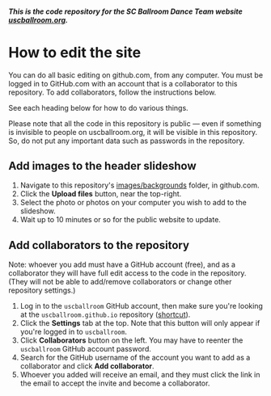 ##### This is the code repository for the SC Ballroom Dance Team website [uscballroom.org](www.uscballroom.org).

# How to edit the site
You can do all basic editing on github.com, from any computer.  You must be logged in to GitHub.com with an account that is a collaborator to this repository.  To add collaborators, follow the instructions below.

See each heading below for how to do various things.

Please note that all the code in this repository is public &mdash; even if something is invisible to people on uscballroom.org, it will be visible in this repository.  So, do not put any important data such as passwords in the repository.

## Add images to the header slideshow
1. Navigate to this repository's [images/backgrounds](images/backgrounds) folder, in github.com.
1. Click the **Upload files** button, near the top-right.
1. Select the photo or photos on your computer you wish to add to the slideshow.
1. Wait up to 10 minutes or so for the public website to update.


## Add collaborators to the repository
Note: whoever you add must have a GitHub account (free), and as a collaborator they will have full edit access to the code in the repository.  (They will not be able to add/remove collaborators or change other repository settings.)
1. Log in to the `uscballroom` GitHub account, then make sure you're looking at the `uscballroom.github.io` repository ([shortcut](https://github.com/uscballroom/uscballroom.github.io)).
1. Click the **Settings** tab at the top.  Note that this button will only appear if you're logged in to `uscballroom`.
1. Click **Collaborators** button on the left.  You may have to reenter the `uscballroom` GitHub account password.
1. Search for the GitHub username of the account you want to add as a collaborator and click **Add collaborator**.
1. Whoever you added will receive an email, and they must click the link in the email to accept the invite and become a collaborator.

